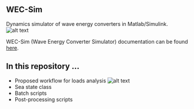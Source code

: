 ## WEC-Sim
Dynamics simulator of wave energy converters in Matlab/Simulink.
![alt text][wecsim]

[wecsim]: https://github.com/brauliobarahona/WEC-Sim-1/wecsim.png "Block diagram overview of WEC-Sim"
[workflow]: https://github.com/brauliobarahona/WEC-Sim-1/loads_analysis_workflow.png "Proposed loads analysis workflow"


WEC-Sim (Wave Energy Converter Simulator) documentation can be found [here](http://wec-sim.github.io/WEC-Sim).


## In this repository ...
+ Proposed workflow for loads analysis
![alt text][workflow]
+ Sea state class
+ Batch scripts
+ Post-processing scripts
